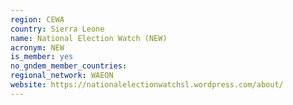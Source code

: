 ```yaml
---
region: CEWA
country: Sierra Leone
name: National Election Watch (NEW) 
acronym: NEW
is_member: yes
no_gndem_member_countries: 
regional_network: WAEON
website: https://nationalelectionwatchsl.wordpress.com/about/
---
```

